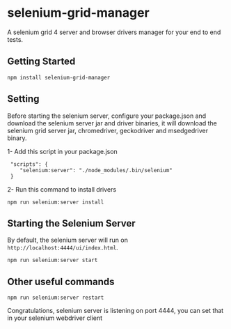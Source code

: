 # selenium-grid-manager
A selenium grid 4 server and browser drivers manager for your end to end tests.

Getting Started
---------------

```
npm install selenium-grid-manager
```

Setting
----------------------------

Before starting the selenium server, configure your package.json and download the selenium server jar and driver binaries, it will download the selenium grid server jar, chromedriver, geckodriver and msedgedriver binary.

1- Add this script in your package.json

```
 "scripts": {
    "selenium:server": "./node_modules/.bin/selenium"
 }
```

2- Run this command to install drivers

```
npm run selenium:server install
```

Starting the Selenium Server
----------------------------

By default, the selenium server will run on `http://localhost:4444/ui/index.html`.

```
npm run selenium:server start
```

Other useful commands
---------------------

```
npm run selenium:server restart
```

Congratulations, selenium server is listening on port 4444, you can set that in your selenium webdriver client